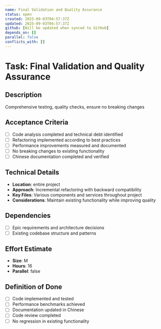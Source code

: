 ```yaml
---
name: Final Validation and Quality Assurance
status: open
created: 2025-09-03T04:57:37Z
updated: 2025-09-03T04:57:37Z
github: [Will be updated when synced to GitHub]
depends_on: []
parallel: false
conflicts_with: []
---
```


# Task: Final Validation and Quality Assurance

## Description
Comprehensive testing, quality checks, ensure no breaking changes

## Acceptance Criteria
- [ ] Code analysis completed and technical debt identified
- [ ] Refactoring implemented according to best practices
- [ ] Performance improvements measured and documented
- [ ] No breaking changes to existing functionality
- [ ] Chinese documentation completed and verified

## Technical Details
- **Location**: entire project
- **Approach**: Incremental refactoring with backward compatibility
- **Key Files**: Various components and services throughout project
- **Considerations**: Maintain existing functionality while improving quality

## Dependencies
- [ ] Epic requirements and architecture decisions
- [ ] Existing codebase structure and patterns

## Effort Estimate
- **Size**: M
- **Hours**: 16
- **Parallel**: false

## Definition of Done
- [ ] Code implemented and tested
- [ ] Performance benchmarks achieved
- [ ] Documentation updated in Chinese
- [ ] Code review completed
- [ ] No regression in existing functionality
